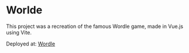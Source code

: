 # Worlde

This project was a recreation of the famous Wordle game, made in Vue.js using Vite.

Deployed at: [Wordle](https://elekadam21.github.io/wordle/)
